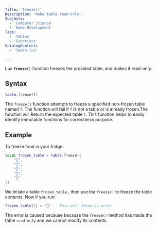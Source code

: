 ```yaml
---
Title: 'freeze()'
Description: 'Make table read-only.'
Subjects:
  - 'Computer Science'
  - 'Game Development' 
Tags:
  - 'Tables'
  - 'Functions'
CatalogContent:
  - 'learn-lua'

---
```


Lua **`freeze()`** function freezes the provided table, and makes it read-only.

## Syntax

```lua
table.freeze(f)
```

The `freeze()` function attempts to freeze a specified non-frozen table named `f`. The function will fail if `f` is not a table or is already frozen.The function will
 Return the expected table `f`.
 This function helps to easily identify immutable functions for correctness purpose.

## Example

To freeze food in your fridge:

```lua
local frozen_table = table.freeze({
    "🍎",
    "🍌",
    "🍇",
    "🍓",
    "🍉"
})
```
We intiate a table `frozen_table` , then use the `freeze()` to freeze the table contents.
Now if you run:
```lua
frozen_table[1] = "🍔" -- This will throw an error
```
The error is caused because because the `freeze()` method has made the table `read-only` and we cannot modify its contents.


